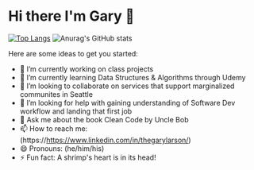 # Hi there I'm Gary 👋

[![Top Langs](https://github-readme-stats.vercel.app/api/top-langs/?username=theGaryLarson&hide=html,css)](https://github.com/anuraghazra/github-readme-stats)
![Anurag's GitHub stats](https://github-readme-stats.vercel.app/api?username=theGaryLarson&show_icons=true&theme=radical)

Here are some ideas to get you started:

- 🔭 I’m currently working on class projects
- 🌱 I’m currently learning Data Structures & Algorithms through Udemy
- 👯 I’m looking to collaborate on services that support marginalized communites in Seattle
- 🤔 I’m looking for help with gaining understanding of Software Dev workflow and landing that first job
- 💬 Ask me about the book Clean Code by Uncle Bob
- 📫 How to reach me: (https://https://www.linkedin.com/in/thegarylarson/)
- 😄 Pronouns: (he/him/his)
- ⚡ Fun fact: A shrimp's heart is in its head!

